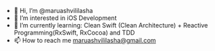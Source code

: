 - 👋 Hi, I’m @maruashvililasha
- 👀 I’m interested in iOS Development
- 🌱 I’m currently learning: Clean Swift (Clean Architecture) + Reactive Programming(RxSwift, RxCocoa) and TDD
- 📫 How to reach me maruashvililasha@gmail.com

<!---
maruashvililasha/maruashvililasha is a ✨ special ✨ repository because its `README.md` (this file) appears on your GitHub profile.
You can click the Preview link to take a look at your changes.
--->
